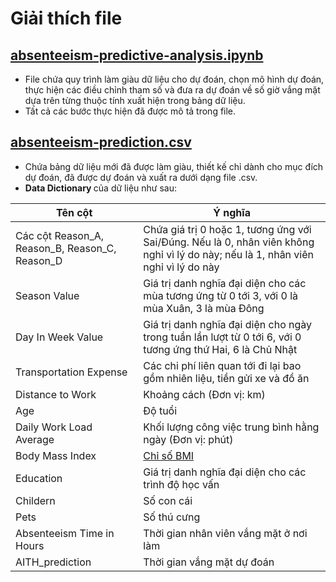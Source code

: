# Giải thích file

## [absenteeism-predictive-analysis.ipynb](https://github.com/hinmfm/absenteeism-prediction/blob/main/prediction-data/absenteeism-predictive-analysis.ipynb)
- File chứa quy trình làm giàu dữ liệu cho dự đoán, chọn mô hình dự đoán, thực hiện các điều chỉnh tham số và đưa ra dự đoán về số giờ vắng mặt dựa trên từng thuộc tính xuất hiện trong bảng dữ liệu.
- Tất cả các bước thực hiện đã được mô tả trong file.

## [absenteeism-prediction.csv](https://github.com/hinmfm/absenteeism-prediction/blob/main/prediction-data/absenteeism-prediction.csv)
- Chứa bảng dữ liệu mới đã được làm giàu, thiết kế chỉ dành cho mục đích dự đoán, đã được dự đoán và xuất ra dưới dạng file .csv.
- <b> Data Dictionary </b> của dữ liệu như sau:

| Tên cột      	| Ý nghĩa|
|--------------	|---------------------------------------------------------------------------------------------------------------------------------------------------------------------------------------------------------------------------	|
| Các cột Reason_A, Reason_B, Reason_C, Reason_D        	| Chứa giá trị 0 hoặc 1, tương ứng với Sai/Đúng. Nếu là 0, nhân viên không nghỉ vì lý do này; nếu là 1, nhân viên nghỉ vì lý do này |
| Season Value      	| Giá trị danh nghĩa đại diện cho các mùa tương ứng từ 0 tới 3, với 0 là mùa Xuân, 3 là mùa Đông|
| Day In Week Value   	| Giá trị danh nghĩa đại diện cho ngày trong tuần lần lượt từ 0 tới 6, với 0 tương ứng thứ Hai, 6 là Chủ Nhật      |
| Transportation Expense         	| Các chi phí liên quan tới đi lại bao gồm nhiên liệu, tiền gửi xe và đồ ăn |
| Distance to Work       	| Khoảng cách (Đơn vị: km)|
| Age     	| Độ tuổi|
| Daily Work Load Average  	| Khối lượng công việc trung bình hằng ngày (Đơn vị: phút)	|
| Body Mass Index       	| [Chỉ số BMI](https://www.vinmec.com/vie/bai-viet/chi-so-bmi-bao-nhieu-la-binh-thuong-vi#:~:text=Ch%E1%BB%89%20s%E1%BB%91%20BMI%20Body%20Mass,nam%20v%C3%A0%20n%E1%BB%AF%20tr%C6%B0%E1%BB%9Fng%20th%C3%A0nh) |
| Education         	| Giá trị danh nghĩa đại diện cho các trình độ học vấn |
| Childern    	| Số con cái	|
| Pets       	| Số thú cưng 	|
| Absenteeism Time in Hours         	| Thời gian nhân viên vắng mặt ở nơi làm	|
| AITH_prediction       	| Thời gian vắng mặt dự đoán 	
